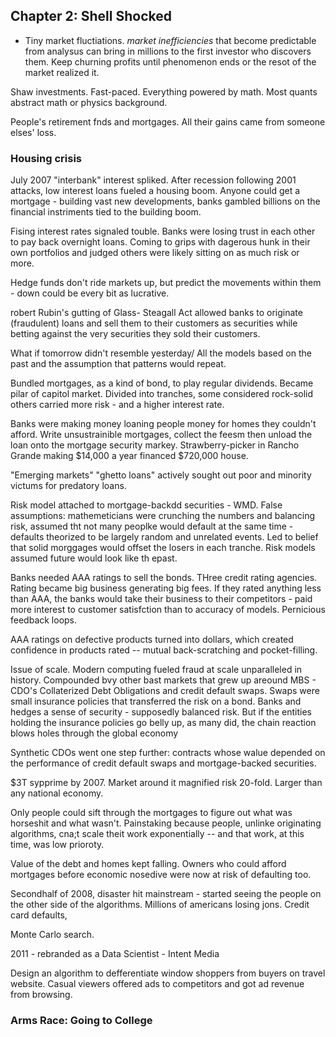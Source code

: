 ## Chapter 2: Shell Shocked

- Tiny market fluctiations. *market inefficiencies* that become predictable from analysus can bring in millions to the first investor who discovers them. Keep churning profits until phenomenon ends or the resot of the market realized it.

Shaw investments. Fast-paced. Everything powered by math. Most quants abstract math or physics background. 

People's retirement fnds and mortgages. All their gains came from someone elses' loss. 

### Housing crisis

July 2007 "interbank" interest spliked. After recession following 2001 attacks, low interest loans fueled a housing boom. Anyone could get a mortgage - building vast new developments, banks gambled billions on the financial instriments tied to the building boom.

Fising interest rates signaled touble. Banks were losing trust in each other to pay back overnight loans. Coming to grips with dagerous hunk in their own portfolios and judged others were likely sitting on as much risk or more.

Hedge funds don't ride markets up, but predict the movements within them - down could be every bit as lucrative.

robert Rubin's gutting of Glass- Steagall Act allowed banks to originate (fraudulent) loans and sell them to their customers as securities while betting against the very securities they sold their customers.

What if tomorrow didn't resemble yesterday/ All the models based on the past and the assumption that patterns would repeat. 

Bundled mortgages, as a kind of bond, to play regular dividends. Became pilar of capitol market. Divided into tranches, some considered rock-solid others carried more risk - and a higher interest rate.

Banks were making money loaning people money for homes they couldn't afford. Write unsustrainible mortgages, collect the feesm then unload the loan onto the mortgage security markey. Strawberry-picker in Rancho Grande making $14,000 a year financed $720,000 house.

"Emerging markets" "ghetto loans" actively sought out poor and minority victums for predatory loans.

Risk model attached to mortgage-backdd securities - WMD. False assumptions: mathemeticians were crunching the numbers and balancing risk, assumed tht not many peoplke would default at the same time - defaults theorized to be largely random and unrelated events. Led to belief that solid morggages would offset the losers in each tranche. Risk models assumed future would look like th epast.

Banks needed AAA ratings to sell the bonds. THree credit rating agencies. Rating became big business generating big fees. If they rated anything less than AAA, the banks would take their business to their competitors - paid more interest to customer satisfction than to accuracy of models. Pernicious feedback loops. 

AAA ratings on defective products turned into dollars, which created confidence in products rated -- mutual back-scratching and pocket-filling. 

Issue of scale. Modern computing fueled fraud at scale unparalleled in history. Compounded bvy other bast markets that grew up areound MBS - CDO's Collaterized Debt Obligations and credit default swaps. Swaps were small insurance policies that transferred the risk on a bond. Banks and hedges a sense of security - supposedly balanced risk. But if the entities holding the insurance policies go belly up, as many did, the chain reaction blows holes through the global economy

Synthetic CDOs went one step further: contracts whose walue depended on the performance of credit default swaps and mortgage-backed securities.

$3T sypprime by 2007. Market around it magnified risk 20-fold. Larger than any national economy.

Only people could sift through the mortgages to figure out what was horseshit and what wasn't. Painstaking because people, unlinke originating algorithms, cna;t scale theit work exponentially -- and that work, at this time, was low prioroty.

Value of the debt and homes kept falling. Owners who could afford mortgages before economic nosedive were now at risk of defaulting too. 

Secondhalf of 2008, disaster hit mainstream - started seeing the people on the other side of the algorithms. Millions of americans losing jons. Credit card defaults, 

Monte Carlo search. 

2011 - rebranded as a Data Scientist - Intent Media

Design an algorithm to defferentiate window shoppers from buyers on travel website. Casual viewers offered ads to competitors and got ad revenue from browsing. 

### Arms Race: Going to College

